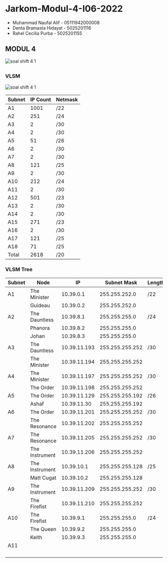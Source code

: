 # Jarkom-Modul-4-I06-2022

- Muhammad Naufal Alif - 05111942000008
- Denta Bramasta Hidayat - 5025201116
- Rahel Cecilia Purba - 5025201155

MODUL 4
---
![soal shift 4 1](https://user-images.githubusercontent.com/112471006/203229401-542b0a44-7c21-4f82-b5ad-d959b600ab44.png)

##
### VLSM

![soal shift 4 1](https://user-images.githubusercontent.com/112471006/204075156-7aab9b73-b533-4454-b974-8f19314f545a.png)

| Subnet | IP Count  | Netmask |
| ------ | --------- | ------- |
|   A1   | 1001 | /22 |
|A2 | 251 | /24 |
|A3 | 2 | /30 |
|A4 | 2 | /30 |
|A5 | 51 | /26 |
|A6 | 2 | /30 |
|A7 | 2 | /30 |
|A8 | 121 | /25 |
|A9 | 2 | /30 |
|A10 | 212 | /24 |
|A11 | 2 | /30 |
|A12 | 501 | /23 |
|A13 | 2 | /30 |
|A14 | 2 | /30|
|A15 | 271 | /23 |
|A16 | 2 | /30 |
|A17 | 121 | /25 |
|A18 | 71 | /25 |
|Total | 2618 | /20|

### VLSM Tree

| Subnet | Node          | IP          | Subnet Mask   | Length |
| ------ | --------------| ----------- | ------------- | ------ |
|A1      | The Minister  | 10.39.0.1   | 255.255.252.0 | /22    |
|        | Guideau       | 10.39.0.2   | 255.255.252.0 |        |
|A2      | The Dauntless | 10.39.8.1   | 255.255.255.0 | /24    |
|        | Phanora       | 10.39.8.2   | 255.255.255.0 |        |
|        | Johan         | 10.39.8.3   | 255.255.255.0 |        |
|A3      | The Dauntless |10.39.11.193 |255.255.255.252| /30    |
|        | The Minister  |10.39.11.194 |255.255.255.252|        |
|A4      | The Minister  |10.39.11.197 |255.255.255.252| /30    |
|        | The Order     |10.39.11.198 |255.255.255.252|        |
|  A5    | The Order     |10.39.11.129 |255.255.255.192| /26    |
|        |  Ashaf        |10.39.11.30  |255.255.255.192|        |
| A6     | The Order     |10.39.11.201 |255.255.255.252| /30    |
|        |The Resonance  |10.39.11.202 |255.255.255.252|        |
| A7     |The Resonance  |10.39.11.205 |255.255.255.252| /30    |
|        |The Instrument |10.39.11.206 |255.255.255.252|        |
| A8     |The Instrument |10.39.10.1   |255.255.255.128|  /25   |
|        |Matt Cugat     |10.39.10.2   |255.255.255.128|        |
|   A9   |The Instrument |10.39.11.209 |255.255.255.252|/30     |
|        |The Firefist   |10.39.11.210 |255.255.255.252|        |
|   A10  |The Firefist   | 10.39.9.1   |255.255.255.0  | /24    |
|        | The Queen     | 10.39.9.2   |255.255.255.0  |        |
|        |  Keith        | 10.39.9.3   | 255.255.255.0 |        |
| A11    |               |             |               |        |
|        |               |             |               |        |
|        |               |             |               |        |
|        |               |             |               |        |
|        |               |             |               |        |






